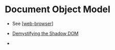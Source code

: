 Document Object Model
=====================

* See [[web-browser]]

* [Demystifying the Shadow DOM](https://thetshaped.dev/p/demystifying-the-shadow-dom)
* 


[//begin]: # "Autogenerated link references for markdown compatibility"
[web-browser]: web-browser.md "Browser"
[//end]: # "Autogenerated link references"